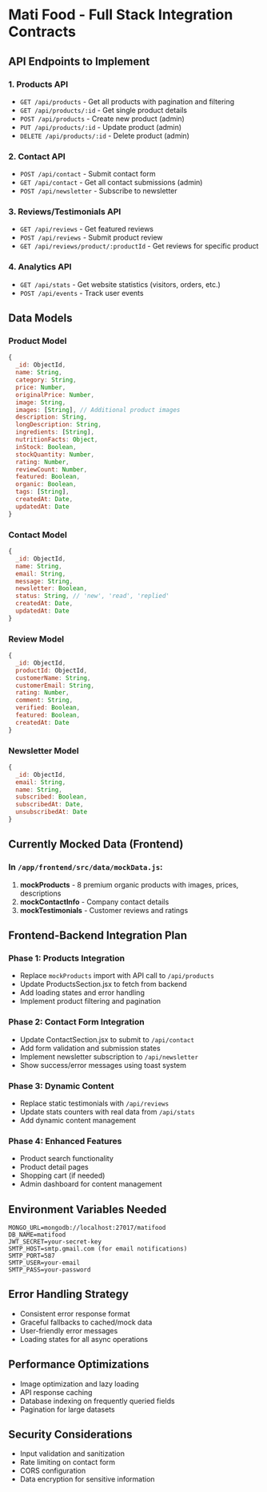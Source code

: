 # Mati Food - Full Stack Integration Contracts

## API Endpoints to Implement

### 1. Products API
- `GET /api/products` - Get all products with pagination and filtering
- `GET /api/products/:id` - Get single product details
- `POST /api/products` - Create new product (admin)
- `PUT /api/products/:id` - Update product (admin)
- `DELETE /api/products/:id` - Delete product (admin)

### 2. Contact API
- `POST /api/contact` - Submit contact form
- `GET /api/contact` - Get all contact submissions (admin)
- `POST /api/newsletter` - Subscribe to newsletter

### 3. Reviews/Testimonials API
- `GET /api/reviews` - Get featured reviews
- `POST /api/reviews` - Submit product review
- `GET /api/reviews/product/:productId` - Get reviews for specific product

### 4. Analytics API
- `GET /api/stats` - Get website statistics (visitors, orders, etc.)
- `POST /api/events` - Track user events

## Data Models

### Product Model
```javascript
{
  _id: ObjectId,
  name: String,
  category: String,
  price: Number,
  originalPrice: Number,
  image: String,
  images: [String], // Additional product images
  description: String,
  longDescription: String,
  ingredients: [String],
  nutritionFacts: Object,
  inStock: Boolean,
  stockQuantity: Number,
  rating: Number,
  reviewCount: Number,
  featured: Boolean,
  organic: Boolean,
  tags: [String],
  createdAt: Date,
  updatedAt: Date
}
```

### Contact Model
```javascript
{
  _id: ObjectId,
  name: String,
  email: String,
  message: String,
  newsletter: Boolean,
  status: String, // 'new', 'read', 'replied'
  createdAt: Date,
  updatedAt: Date
}
```

### Review Model
```javascript
{
  _id: ObjectId,
  productId: ObjectId,
  customerName: String,
  customerEmail: String,
  rating: Number,
  comment: String,
  verified: Boolean,
  featured: Boolean,
  createdAt: Date
}
```

### Newsletter Model
```javascript
{
  _id: ObjectId,
  email: String,
  name: String,
  subscribed: Boolean,
  subscribedAt: Date,
  unsubscribedAt: Date
}
```

## Currently Mocked Data (Frontend)

### In `/app/frontend/src/data/mockData.js`:
1. **mockProducts** - 8 premium organic products with images, prices, descriptions
2. **mockContactInfo** - Company contact details
3. **mockTestimonials** - Customer reviews and ratings

## Frontend-Backend Integration Plan

### Phase 1: Products Integration
- Replace `mockProducts` import with API call to `/api/products`
- Update ProductsSection.jsx to fetch from backend
- Add loading states and error handling
- Implement product filtering and pagination

### Phase 2: Contact Form Integration
- Update ContactSection.jsx to submit to `/api/contact`
- Add form validation and submission states
- Implement newsletter subscription to `/api/newsletter`
- Show success/error messages using toast system

### Phase 3: Dynamic Content
- Replace static testimonials with `/api/reviews`
- Update stats counters with real data from `/api/stats`
- Add dynamic content management

### Phase 4: Enhanced Features
- Product search functionality
- Product detail pages
- Shopping cart (if needed)
- Admin dashboard for content management

## Environment Variables Needed
```
MONGO_URL=mongodb://localhost:27017/matifood
DB_NAME=matifood
JWT_SECRET=your-secret-key
SMTP_HOST=smtp.gmail.com (for email notifications)
SMTP_PORT=587
SMTP_USER=your-email
SMTP_PASS=your-password
```

## Error Handling Strategy
- Consistent error response format
- Graceful fallbacks to cached/mock data
- User-friendly error messages
- Loading states for all async operations

## Performance Optimizations
- Image optimization and lazy loading
- API response caching
- Database indexing on frequently queried fields
- Pagination for large datasets

## Security Considerations
- Input validation and sanitization
- Rate limiting on contact form
- CORS configuration
- Data encryption for sensitive information